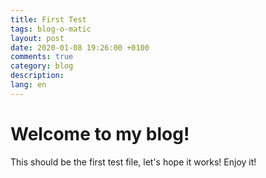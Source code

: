 ```yaml
---
title: First Test
tags: blog-o-matic
layout: post
date: 2020-01-08 19:26:00 +0100
comments: true
category: blog
description:
lang: en
---
```


# Welcome to my blog!
This should be the first test file, let's hope it works!
Enjoy it!
